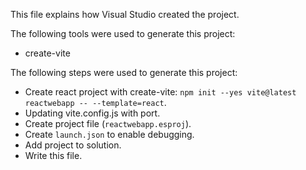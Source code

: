 This file explains how Visual Studio created the project.

The following tools were used to generate this project:
- create-vite

The following steps were used to generate this project:
- Create react project with create-vite: `npm init --yes vite@latest reactwebapp -- --template=react`.
- Updating vite.config.js with port.
- Create project file (`reactwebapp.esproj`).
- Create `launch.json` to enable debugging.
- Add project to solution.
- Write this file.
